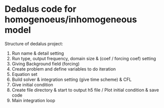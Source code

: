 # Dedalus code for homogenoeus/inhomogeneous model
Structure of dedalus project:
1. Run name & detail setting
2. Run type, output frequency, domain size & (coef / forcing coef) setting
3. Giving Background field (forcing)
4. Create problem and define variables to do iteration
5. Equation set
6. Build solver & integration setting (give time scheme) & CFL
7. Give initial condition
8. Create file directory & start to output h5 file / Plot initial condition & save code
9. Main integration loop
